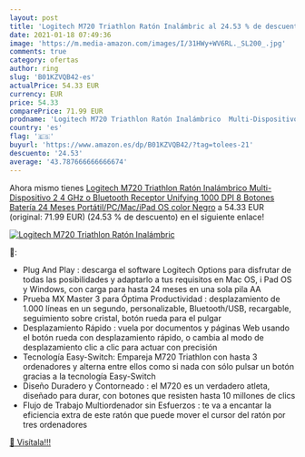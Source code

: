 ```yaml
---
layout: post
title: 'Logitech M720 Triathlon Ratón Inalámbric al 24.53 % de descuento'
date: 2021-01-18 07:49:36
image: 'https://m.media-amazon.com/images/I/31HWy+WV6RL._SL200_.jpg'
comments: true
category: ofertas
author: ring
slug: 'B01KZVQB42-es'
actualPrice: 54.33 EUR
currency: EUR
price: 54.33
comparePrice: 71.99 EUR
prodname: 'Logitech M720 Triathlon Ratón Inalámbrico  Multi-Dispositivo  2 4 GHz o Bluetooth Receptor Unifying  1000 DPI  8 Botones  Batería 24 Meses  Portátil/PC/Mac/iPad OS  color Negro'
country: 'es'
flag: '🇪🇸'
buyurl: 'https://www.amazon.es/dp/B01KZVQB42/?tag=tolees-21'
descuento: '24.53'
average: '43.787666666666674'
---
```


Ahora mismo tienes [Logitech M720 Triathlon Ratón Inalámbrico  Multi-Dispositivo  2 4 GHz o Bluetooth Receptor Unifying  1000 DPI  8 Botones  Batería 24 Meses  Portátil/PC/Mac/iPad OS  color Negro](https://www.amazon.es/dp/B01KZVQB42/?tag=tolees-21) a 54.33 EUR (original: 71.99 EUR) (24.53 %  de descuento) en el siguiente enlace!

[![Logitech M720 Triathlon Ratón Inalámbric](https://m.media-amazon.com/images/I/31HWy+WV6RL._SL200_.jpg)](https://www.amazon.es/dp/B01KZVQB42/?tag=tolees-21)

🔎:

- Plug And Play : descarga el software Logitech Options para disfrutar de todas las posibilidades y adaptarlo a tus requisitos en Mac OS, i Pad OS y Windows, con carga para hasta 24 meses en una sola pila AA
- Prueba MX Master 3 para Óptima Productividad : desplazamiento de 1.000 líneas en un segundo, personalizable, Bluetooth/USB, recargable, seguimiento sobre cristal, botón rueda para el pulgar
- Desplazamiento Rápido : vuela por documentos y páginas Web usando el botón rueda con desplazamiento rápido, o cambia al modo de desplazamiento clic a clic para actuar con precisión
- Tecnología Easy-Switch: Empareja M720 Triathlon con hasta 3 ordenadores y alterna entre ellos como si nada con sólo pulsar un botón gracias a la tecnología Easy-Switch
- Diseño Duradero y Contorneado : el M720 es un verdadero atleta, diseñado para durar, con botones que resisten hasta 10 millones de clics
- Flujo de Trabajo Multiordenador sin Esfuerzos : te va a encantar la eficiencia extra de este ratón que puede mover el cursor del ratón por tres ordenadores

[🛒 Visítala!!!](https://www.amazon.es/dp/B01KZVQB42/?tag=tolees-21)

